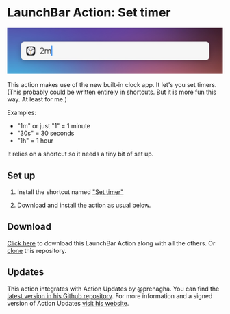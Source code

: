 # LaunchBar Action: Set timer

<img src="01.jpg" width="641"/> 

This action makes use of the new built-in clock app. It let's you set timers. (This probably could be written entirely in shortcuts. But it is more fun this way. At least for me.)

Examples: 
- "1m" or just "1" = 1 minute
- "30s" = 30 seconds
- "1h" = 1 hour

It relies on a shortcut so it needs a tiny bit of set up.

## Set up

1) Install the shortcut named ["Set timer"](https://www.icloud.com/shortcuts/6769921fa76d437faa22bec595020ede)

2) Download and install the action as usual below. 

## Download

[Click here](https://github.com/Ptujec/LaunchBar/archive/refs/heads/master.zip) to download this LaunchBar Action along with all the others. Or [clone](https://docs.github.com/en/repositories/creating-and-managing-repositories/cloning-a-repository) this repository.

## Updates

This action integrates with Action Updates by @prenagha. You can find the [latest version in his Github repository](https://github.com/prenagha/launchbar). For more information and a signed version of Action Updates [visit his website](https://renaghan.com/launchbar/action-updates/).